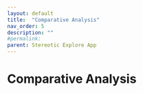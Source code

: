 ```yaml
---
layout: default
title:  "Comparative Analysis"
nav_order: 5
description: ""
#permalink: 
parent: Stereotic Explore App
---
```


# Comparative Analysis
